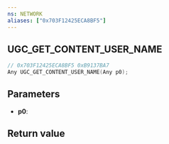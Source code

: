 ```yaml
---
ns: NETWORK
aliases: ["0x703F12425ECA8BF5"]
---
```

## UGC_GET_CONTENT_USER_NAME

```c
// 0x703F12425ECA8BF5 0xB9137BA7
Any UGC_GET_CONTENT_USER_NAME(Any p0);
```

## Parameters
* **p0**: 

## Return value
